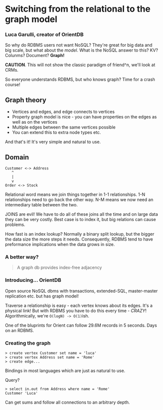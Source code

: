# Switching from the relational to the graph model

### Luca Garulli, creator of OrientDB

So why do RDBMS users not want NoSQL? They're great for big data and big scale, but what about the *model*. What is the NoSQL answer to this? KV? Colunms? Document? **Graph!**

**CAUTION**. This will not show the classic paradigm of friend^n, we'll look at CRMs.

So everyone understands RDBMS, but who knows graph? Time for a crash course!

## Graph theory

- Vertices and edges, and edge connects to vertices
- Property graph model is nice - you can have properties on the edges as well as on the vertices
- Multiple edges between the same vertices possible
- You can extend this to extra node types etc.

And that's it! It's very simple and natural to use.

## Domain

```
Customer <-> Address
   ^
   |
   v
Order <-> Stock
```

Relational word means we join things together in 1-1 relationships. 1-N relationships need to go back the other way. N-M means we now need an intermediary table between the two.

JOINS are evil! We have to do all of these joins all the time and on large data they can be very costly. Best case is to index it, but big relations can cause problems.

How fast is an index lookup? Normally a binary split lookup, but the bigger the data size the more steps it needs. Consequently, RDBMS tend to have preformance implications when the data grows in size.

### A better way?

> A graph db provides index-free adjacency

### Introducing... OrientDB

Open source NoSQL dbms with transactions, extended-SQL, master-master replication etc. but has graph model!

Traverse a relationship is easy - each vertex knows about its edges. It's a physical link! But with RDBMS you have to do this every time - *CRAZY*! Algorithmically, we're `O(logN) -> O(1)`ish.

One of the bluprints for Orient can follow 29.6M records in 5 seconds. Days on an RDBMS.

### Creating the graph

```
> create vertex Customer set name = 'luca'
> create vertex Address set name = 'Rome'
> create edge...
```

Bindings in most languages which are just as natural to use.

Query?

```
> select in.out from Address where name = 'Rome'
Customer 'Luca'
```

Can get sums and follow all connections to an arbitrary depth.
